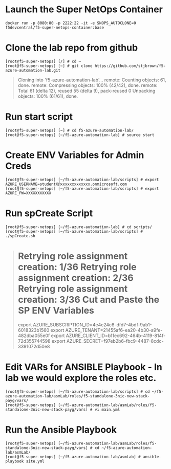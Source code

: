 # Launch the Super NetOps Container
`docker run -p 8080:80 -p 2222:22 -it -e SNOPS_AUTOCLONE=0 f5devcentral/f5-super-netops-container:base`

# Clone the lab repo from github
```
[root@f5-super-netops] [/] # cd ~
[root@f5-super-netops] [~] # git clone https://github.com/stjbrown/f5-azure-automation-lab.git          
```
>Cloning into 'f5-azure-automation-lab'...
>remote: Counting objects: 61, done.
>remote: Compressing objects: 100% (42/42), done.
>remote: Total 61 (delta 12), reused 55 (delta 9), pack-reused 0
>Unpacking objects: 100% (61/61), done.

# Run start script
```
[root@f5-super-netops] [~] # cd f5-azure-automation-lab/
[root@f5-super-netops] [~/f5-azure-automation-lab] # source start
```

# Create ENV Variables for Admin Creds
```
[root@f5-super-netops] [~/f5-azure-automation-lab/scripts] # export AZURE_USERNAME=studentX@xxxxxxxxxxxxx.onmicrosoft.com
[root@f5-super-netops] [~/f5-azure-automation-lab/scripts] # export AZURE_PW=XXXXXXXXXXX
```

# Run spCreate Script
```
[root@f5-super-netops] [~/f5-azure-automation-lab] # cd scripts/
[root@f5-super-netops] [~/f5-azure-automation-lab/scripts] # ./spCreate.sh
```
>Retrying role assignment creation: 1/36
>Retrying role assignment creation: 2/36
>Retrying role assignment creation: 3/36
>Cut and Paste the SP ENV Variables
>==================================
>export AZURE_SUBSCRIPTION_ID=4e4c24c8-dfd7-4bdf-9ab1-6018323b1560
>export AZURE_TENANT=21455af6-ea20-4b30-a9fe-482dba055e0f
>export AZURE_CLIENT_ID=b11ec692-464b-4119-814f-72d355744598
>export AZURE_SECRET=f97eb2b6-fbc9-4487-8cdc-3391072d50e8


# Edit VARs for ANSIBLE Playbook - In lab we would explore the roles etc.
```
[root@f5-super-netops] [~/f5-azure-automation-lab/scripts] # cd ~/f5-azure-automation-lab/asmLab/roles/f5-standalone-3nic-new-stack-payg/vars/
[root@f5-super-netops] [~/f5-azure-automation-lab/asmLab/roles/f5-standalone-3nic-new-stack-payg/vars] # vi main.yml
```

# Run the Ansible Playbook
```
[root@f5-super-netops] [~/f5-azure-automation-lab/asmLab/roles/f5-standalone-3nic-new-stack-payg/vars] # cd ~/f5-azure-automation-lab/asmLab/
[root@f5-super-netops] [~/f5-azure-automation-lab/asmLab] # ansible-playbook site.yml
```

